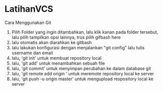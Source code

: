 # LatihanVCS

Cara Menggunakan Git

1. Pilih Folder yang ingin ditambahkan, lalu klik kanan pada folder tersebut, lalu pilih tampilkan opsi lainnya, trus pilih gifbash here 
2. lalu otomatis akan diarahkan ke gitbash
3. lalu lakukan konfigurasi dengan menjalankan "git config" lalu tulis username dan email
4. lalu, 'git init' untuk membuat repository local
5. lalu, 'git add' untuk menambahkan sebuah file
6. lalu, 'git commit' untuk menyimpan perubahan ke dalam database git
7. lalu, 'git remote add origin ' untuk meremote repository local ke server
8. lalu, 'git push -u origin master' untuk mengupload respository local ke server
